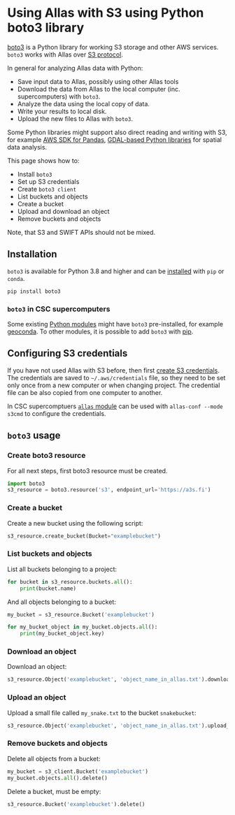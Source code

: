 # Using Allas with S3 using Python boto3 library

[boto3](https://boto3.amazonaws.com/v1/documentation/api/latest/index.html) is a Python library for working S3 storage and other AWS services. `boto3` works with Allas over [S3 protocol](../introduction.md#protocols). 

In general for analyzing Allas data with Python:
* Save input data to Allas, possibly using other Allas tools
* Download the data from Allas to the local computer (inc. supercomputers) with `boto3`.
* Analyze the data using the local copy of data.
* Write your results to local disk.
* Upload the new files to Allas with `boto3`.

Some Python libraries might support also direct reading and writing with S3, for example [AWS SDK for Pandas](https://aws-sdk-pandas.readthedocs.io/en/stable/), [GDAL-based Python libraries](https://github.com/csc-training/geocomputing/blob/master/python/allas/working_with_allas_from_Python_S3.py) for spatial data analysis.

This page shows how to:

* Install `boto3`
* Set up S3 credentials
* Create `boto3 client` 
* List buckets and objects 
* Create a bucket
* Upload and download an object 
* Remove buckets and objects 

Note, that S3 and SWIFT APIs should not be mixed.

## Installation

`boto3` is available for Python 3.8 and higher and can be [installed](https://boto3.amazonaws.com/v1/documentation/api/latest/guide/quickstart.html#installation) with `pip` or `conda`.

```
pip install boto3
```

### `boto3` in CSC supercomputers
Some existing [Python modules](../../../apps/python.md#pre-installed-python-environments) might have `boto3` pre-installed, for example [geoconda](../../../apps/geoconda.md). 
To other modules, it is possible to add `boto3` with [pip](../../../support/tutorials/python-usage-guide.md#installing-python-packages-to-existing-modules).


## Configuring S3 credentials

If you have not used Allas with S3 before, then first [create S3 credentials](s3_client.md#getting-started-with-s3cmd). The credentials are saved to `~/.aws/credentials` file, so they need to be set only once from a new computer or when changing project. The credential file can be also copied from one computer to another.

In CSC supercomptuers [`allas` module](s3_client.md#configuring-s3-connection-in-supercomputers) can be used with `allas-conf --mode s3cmd` to configure the credentials.

## `boto3` usage

### Create boto3 resource
For all next steps, first boto3 resource must be created.

```python
import boto3
s3_resource = boto3.resource('s3', endpoint_url='https://a3s.fi')
```

### Create a bucket

Create a new bucket using the following script:

```python
s3_resource.create_bucket(Bucket="examplebucket")
```

### List buckets and objects

List all buckets belonging to a project:
```python
for bucket in s3_resource.buckets.all():
    print(bucket.name)
```

And all objects belonging to a bucket:
```python
my_bucket = s3_resource.Bucket('examplebucket')

for my_bucket_object in my_bucket.objects.all():
    print(my_bucket_object.key)

```

### Download an object

Download an object:
```python
s3_resource.Object('examplebucket', 'object_name_in_allas.txt').download_file('local_file.txt')
```

### Upload an object

Upload a small file called `my_snake.txt` to the bucket `snakebucket`:

```python
s3_resource.Object('examplebucket', 'object_name_in_allas.txt').upload_file('local_file.txt')
```

### Remove buckets and objects

Delete all objects from a bucket:

```python
my_bucket = s3_client.Bucket('examplebucket')
my_bucket.objects.all().delete()

```

Delete a bucket, must be empty:
```python
s3_resource.Bucket('examplebucket').delete()
```
